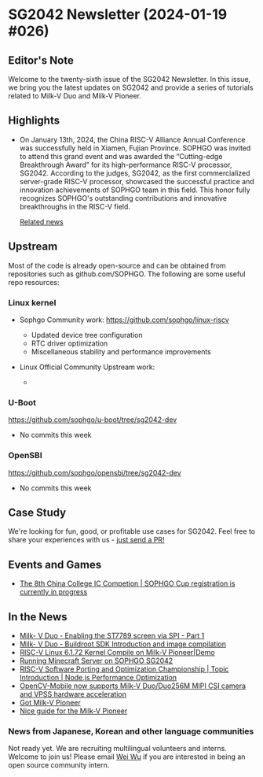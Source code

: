 # SG2042 Newsletter (2024-01-19 #026)

## Editor's Note

Welcome to the twenty-sixth issue of the SG2042 Newsletter. In this issue, we bring you the latest updates on SG2042 and provide a series of tutorials related to Milk-V Duo and Milk-V Pioneer.

## Highlights

+ On January 13th, 2024, the China RISC-V Alliance Annual Conference was successfully held in Xiamen, Fujian Province. SOPHGO was invited to attend this grand event and was awarded the “Cutting-edge Breakthrough Award” for its high-performance RISC-V processor, SG2042. According to the judges, SG2042, as the first commercialized server-grade RISC-V processor, showcased the successful practice and innovation achievements of SOPHGO team in this field. This honor fully recognizes SOPHGO's outstanding contributions and innovative breakthroughs in the RISC-V field.

  [Related news](https://mp.weixin.qq.com/s/3f5yBsQsaSxjpXa_p7MPNQ)

## Upstream

Most of the code is already open-source and can be obtained from repositories such as github.com/SOPHGO. The following are some useful repo resources:

### Linux kernel

+ Sophgo Community work: https://github.com/sophgo/linux-riscv

  + Updated device tree configuration
  + RTC driver optimization
  + Miscellaneous stability and performance improvements

+ Linux Official Community Upstream work:

  + 

### U-Boot

https://github.com/sophgo/u-boot/tree/sg2042-dev

+ No commits this week

### OpenSBI

https://github.com/sophgo/opensbi/tree/sg2042-dev

+ No commits this week

## Case Study

We're looking for fun, good, or profitable use cases for SG2042. Feel free to share your experiences with us - [just send a PR!](https://github.com/sophgocommunity/SG2042-Newsletter/pulls)

## Events and Games

+ [The 8th China College IC Competion | SOPHGO Cup registration is currently in progress][event-1]

[event-1]:https://mp.weixin.qq.com/s/iabU_bqdjI-bV-RBMf0wOw

## In the News

+ [Milk- V Duo - Enabling the ST7789 screen via SPI - Part 1][news-1]
+ [Milk- V Duo - Buildroot SDK Introduction and image compilation][news-2]
+ [RISC-V Linux 6.1.72 Kernel Compile on Milk-V Pioneer|Demo][news-3]
+ [Running Minecraft Server on SOPHGO SG2042][news-4]
+ [RISC-V Software Porting and Optimization Championship | Topic Introduction | Node.js Performance Optimization][news-5]
+ [OpenCV-Mobile now supports Milk-V Duo/Duo256M MIPI CSI camera and VPSS hardware acceleration][news-6]
+ [Got Milk-V Pioneer][news-7]
+ [Nice guide for the Milk-V Pioneer][news-8]

[news-1]:https://www.bilibili.com/video/BV1Uw41177BX
[news-2]:https://www.bilibili.com/video/BV1xc411s7qk
[news-3]:https://www.youtube.com/watch?v=v-O5Pv-2O2w
[news-4]:https://www.bilibili.com/video/BV1dN4y1i7jN
[news-5]:https://www.bilibili.com/video/BV1ow411E7iD
[news-6]:https://forum.sophgo.com/t/opencv-mobile-milkv-duo-duo256m-mipi-csi-vpss/484
[news-7]:https://twitter.com/codethink/status/1745484351544959527
[news-8]:https://twitter.com/MilkV_Official/status/1748182701126140150

### News from Japanese, Korean and other language communities

Not ready yet. We are recruiting multilingual volunteers and interns. Welcome to join us! Please email [Wei Wu](mailto:wuwei2016@iscas.ac.cn) if you are interested in being an open source community intern.
